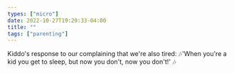 ```yaml
---
types: ["micro"]
date: 2022-10-27T19:20:33-04:00
title: ""
tags: ["parenting"]
---
```

Kiddo's response to our complaining that we're also tired: 🎶'When you're a kid you get to sleep, but now you don't, now you don't!' 🎶
